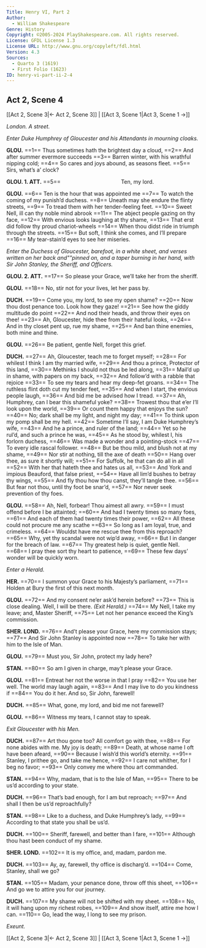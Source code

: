 ```yaml
---
Title: Henry VI, Part 2
Author: 
  - William Shakespeare
Genre: History
Copyright: ©2005-2024 PlayShakespeare.com. All rights reserved.
License: GFDL License 1.3
License URL: http://www.gnu.org/copyleft/fdl.html
Version: 4.3
Sources:
  - Quarto 3 (1619)
  - First Folio (1623)
ID: henry-vi-part-ii-2-4
---
```


## Act 2, Scene 4
[[Act 2, Scene 3|← Act 2, Scene 3]] | [[Act 3, Scene 1|Act 3, Scene 1 →]]

*London. A street.*

*Enter Duke Humphrey of Gloucester and his Attendants in mourning cloaks.*

**GLOU.**
==1== Thus sometimes hath the brightest day a cloud,
==2== And after summer evermore succeeds
==3== Barren winter, with his wrathful nipping cold;
==4== So cares and joys abound, as seasons fleet.
==5== Sirs, what’s a’ clock?

**GLOU. 1. ATT.**
==5==            Ten, my lord.

**GLOU.**
==6== Ten is the hour that was appointed me
==7== To watch the coming of my punish’d duchess.
==8== Uneath may she endure the flinty streets,
==9== To tread them with her tender-feeling feet.
==10== Sweet Nell, ill can thy noble mind abrook
==11== The abject people gazing on thy face,
==12== With envious looks laughing at thy shame,
==13== That erst did follow thy proud chariot-wheels
==14== When thou didst ride in triumph through the streets.
==15== But soft, I think she comes, and I’ll prepare
==16== My tear-stain’d eyes to see her miseries.

*Enter the Duchess of Gloucester, barefoot, in a white sheet, and verses written on her back and""pinned on, and a taper burning in her hand, with Sir John Stanley, the Sheriff, and Officers.*

**GLOU. 2. ATT.**
==17== So please your Grace, we’ll take her from the sheriff.

**GLOU.**
==18== No, stir not for your lives, let her pass by.

**DUCH.**
==19== Come you, my lord, to see my open shame?
==20== Now thou dost penance too. Look how they gaze!
==21== See how the giddy multitude do point
==22== And nod their heads, and throw their eyes on thee!
==23== Ah, Gloucester, hide thee from their hateful looks,
==24== And in thy closet pent up, rue my shame,
==25== And ban thine enemies, both mine and thine.

**GLOU.**
==26== Be patient, gentle Nell, forget this grief.

**DUCH.**
==27== Ah, Gloucester, teach me to forget myself;
==28== For whilest I think I am thy married wife,
==29== And thou a prince, Protector of this land,
==30== Methinks I should not thus be led along,
==31== Mail’d up in shame, with papers on my back,
==32== And follow’d with a rabble that rejoice
==33== To see my tears and hear my deep-fet groans.
==34== The ruthless flint doth cut my tender feet,
==35== And when I start, the envious people laugh,
==36== And bid me be advised how I tread.
==37== Ah, Humphrey, can I bear this shameful yoke?
==38== Trowest thou that e’er I’ll look upon the world,
==39== Or count them happy that enjoys the sun?
==40== No; dark shall be my light, and night my day;
==41== To think upon my pomp shall be my hell.
==42== Sometime I’ll say, I am Duke Humphrey’s wife,
==43== And he a prince, and ruler of the land;
==44== Yet so he rul’d, and such a prince he was,
==45== As he stood by, whilest I, his forlorn duchess,
==46== Was made a wonder and a pointing-stock
==47== To every idle rascal follower.
==48== But be thou mild, and blush not at my shame,
==49== Nor stir at nothing, till the axe of death
==50== Hang over thee, as sure it shortly will;
==51== For Suffolk, he that can do all in all
==52== With her that hateth thee and hates us all,
==53== And York and impious Beauford, that false priest,
==54== Have all lim’d bushes to betray thy wings,
==55== And fly thou how thou canst, they’ll tangle thee.
==56== But fear not thou, until thy foot be snar’d,
==57== Nor never seek prevention of thy foes.

**GLOU.**
==58== Ah, Nell, forbear! Thou aimest all awry.
==59== I must offend before I be attainted;
==60== And had I twenty times so many foes,
==61== And each of them had twenty times their power,
==62== All these could not procure me any scathe
==63== So long as I am loyal, true, and crimeless.
==64== Wouldst have me rescue thee from this reproach?
==65== Why, yet thy scandal were not wip’d away,
==66== But I in danger for the breach of law.
==67== Thy greatest help is quiet, gentle Nell.
==68== I pray thee sort thy heart to patience,
==69== These few days’ wonder will be quickly worn.

*Enter a Herald.*

**HER.**
==70== I summon your Grace to his Majesty’s parliament,
==71== Holden at Bury the first of this next month.

**GLOU.**
==72== And my consent ne’er ask’d herein before?
==73== This is close dealing. Well, I will be there.
*(Exit Herald.)*
==74== My Nell, I take my leave; and, Master Sheriff,
==75== Let not her penance exceed the King’s commission.

**SHER. LOND.**
==76== And’t please your Grace, here my commission stays;
==77== And Sir John Stanley is appointed now
==78== To take her with him to the Isle of Man.

**GLOU.**
==79== Must you, Sir John, protect my lady here?

**STAN.**
==80== So am I given in charge, may’t please your Grace.

**GLOU.**
==81== Entreat her not the worse in that I pray
==82== You use her well. The world may laugh again,
==83== And I may live to do you kindness if
==84== You do it her. And so, Sir John, farewell!

**DUCH.**
==85== What, gone, my lord, and bid me not farewell?

**GLOU.**
==86== Witness my tears, I cannot stay to speak.

*Exit Gloucester with his Men.*

**DUCH.**
==87== Art thou gone too? All comfort go with thee,
==88== For none abides with me. My joy is death;
==89== Death, at whose name I oft have been afeard,
==90== Because I wish’d this world’s eternity.
==91== Stanley, I prithee go, and take me hence,
==92== I care not whither, for I beg no favor;
==93== Only convey me where thou art commanded.

**STAN.**
==94== Why, madam, that is to the Isle of Man,
==95== There to be us’d according to your state.

**DUCH.**
==96== That’s bad enough, for I am but reproach;
==97== And shall I then be us’d reproachfully?

**STAN.**
==98== Like to a duchess, and Duke Humphrey’s lady,
==99== According to that state you shall be us’d.

**DUCH.**
==100== Sheriff, farewell, and better than I fare,
==101== Although thou hast been conduct of my shame.

**SHER. LOND.**
==102== It is my office, and, madam, pardon me.

**DUCH.**
==103== Ay, ay, farewell, thy office is discharg’d.
==104== Come, Stanley, shall we go?

**STAN.**
==105== Madam, your penance done, throw off this sheet,
==106== And go we to attire you for our journey.

**DUCH.**
==107== My shame will not be shifted with my sheet.
==108== No, it will hang upon my richest robes,
==109== And show itself, attire me how I can.
==110== Go, lead the way, I long to see my prison.

*Exeunt.*

[[Act 2, Scene 3|← Act 2, Scene 3]] | [[Act 3, Scene 1|Act 3, Scene 1 →]]